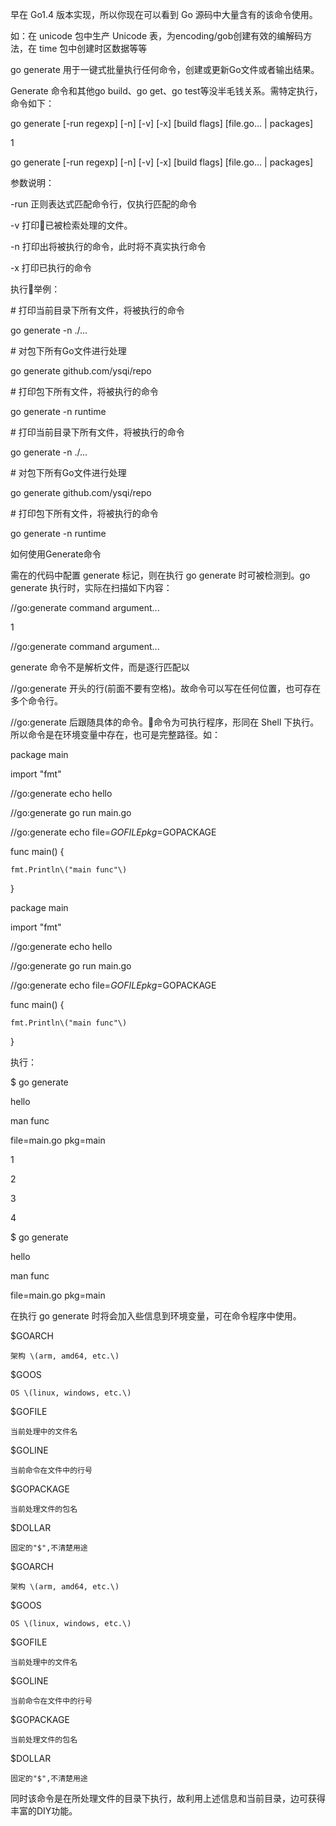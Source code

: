 早在 Go1.4 版本实现，所以你现在可以看到 Go 源码中大量含有的该命令使用。

如：在 unicode 包中生产 Unicode 表，为encoding/gob创建有效的编解码方法，在 time 包中创建时区数据等等

go generate 用于一键式批量执行任何命令，创建或更新Go文件或者输出结果。

Generate 命令和其他go build、go get、go test等没半毛钱关系。需特定执行，命令如下：

go generate \[-run regexp\] \[-n\] \[-v\] \[-x\] \[build flags\] \[file.go... \| packages\]

1

go generate \[-run regexp\] \[-n\] \[-v\] \[-x\] \[build flags\] \[file.go... \| packages\]

参数说明：

-run 正则表达式匹配命令行，仅执行匹配的命令

-v 打印已被检索处理的文件。

-n 打印出将被执行的命令，此时将不真实执行命令

-x 打印已执行的命令

执行举例：

\# 打印当前目录下所有文件，将被执行的命令

go generate -n ./...

\# 对包下所有Go文件进行处理

go generate github.com/ysqi/repo

\# 打印包下所有文件，将被执行的命令

go generate -n runtime

\# 打印当前目录下所有文件，将被执行的命令

go generate -n ./...

\# 对包下所有Go文件进行处理

go generate github.com/ysqi/repo

\# 打印包下所有文件，将被执行的命令

go generate -n runtime

如何使用Generate命令

需在的代码中配置 generate 标记，则在执行 go generate 时可被检测到。go generate 执行时，实际在扫描如下内容：

//go:generate command argument...

1

//go:generate command argument...

generate 命令不是解析文件，而是逐行匹配以

//go:generate 开头的行\(前面不要有空格\)。故命令可以写在任何位置，也可存在多个命令行。

//go:generate 后跟随具体的命令。命令为可执行程序，形同在 Shell 下执行。所以命令是在环境变量中存在，也可是完整路径。如：

package main

import "fmt"

//go:generate echo hello

//go:generate go run main.go

//go:generate  echo file=$GOFILE pkg=$GOPACKAGE

func main\(\) {

```
fmt.Println\("main func"\)
```

}

package main

import "fmt"

//go:generate echo hello

//go:generate go run main.go

//go:generate  echo file=$GOFILE pkg=$GOPACKAGE

func main\(\) {

```
fmt.Println\("main func"\)
```

}

执行：

$ go generate

hello

man func

file=main.go pkg=main

1

2

3

4

$ go generate

hello

man func

file=main.go pkg=main

在执行 go generate 时将会加入些信息到环境变量，可在命令程序中使用。

$GOARCH

```
架构 \(arm, amd64, etc.\)
```

$GOOS

```
OS \(linux, windows, etc.\)
```

$GOFILE

```
当前处理中的文件名
```

$GOLINE

```
当前命令在文件中的行号
```

$GOPACKAGE

```
当前处理文件的包名
```

$DOLLAR

```
固定的"$",不清楚用途
```

$GOARCH

```
架构 \(arm, amd64, etc.\)
```

$GOOS

```
OS \(linux, windows, etc.\)
```

$GOFILE

```
当前处理中的文件名
```

$GOLINE

```
当前命令在文件中的行号
```

$GOPACKAGE

```
当前处理文件的包名
```

$DOLLAR

```
固定的"$",不清楚用途
```

同时该命令是在所处理文件的目录下执行，故利用上述信息和当前目录，边可获得丰富的DIY功能。

